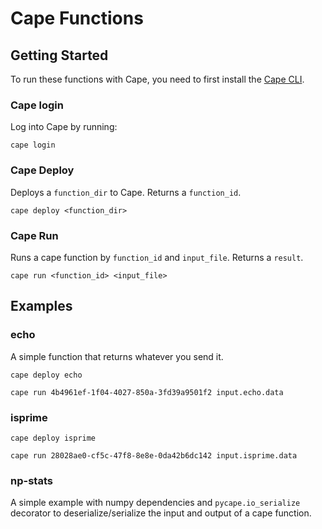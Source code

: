 # Cape Functions

## Getting Started

To run these functions with Cape, you need to first install the [Cape CLI](https://github.com/capeprivacy/cli).

### Cape login

Log into Cape by running:
```
cape login
```

### Cape Deploy

Deploys a `function_dir` to Cape. Returns a `function_id`.

```
cape deploy <function_dir>
```

### Cape Run

Runs a cape function by `function_id` and `input_file`. Returns a `result`.

```
cape run <function_id> <input_file>
```

## Examples

### echo

A simple function that returns whatever you send it.

```
cape deploy echo
```

```
cape run 4b4961ef-1f04-4027-850a-3fd39a9501f2 input.echo.data
```

### isprime

```
cape deploy isprime
```

```
cape run 28028ae0-cf5c-47f8-8e8e-0da42b6dc142 input.isprime.data
```

### np-stats
A simple example with numpy dependencies and `pycape.io_serialize` decorator to deserialize/serialize the input and output of a cape function.


